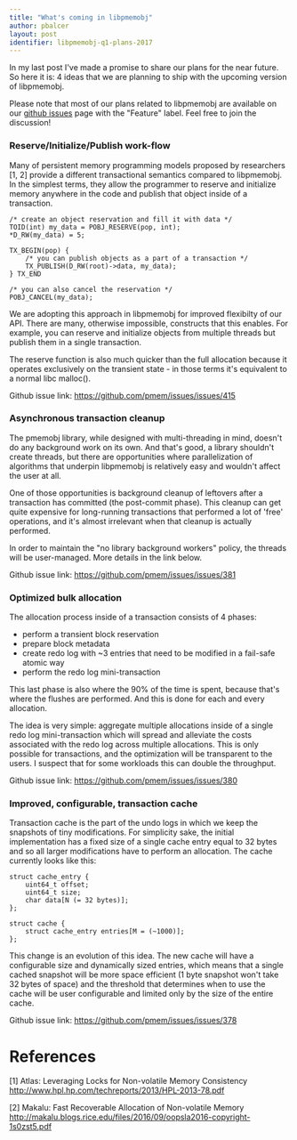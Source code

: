 ```yaml
---
title: "What's coming in libpmemobj"
author: pbalcer
layout: post
identifier: libpmemobj-q1-plans-2017
---
```


In my last post I've made a promise to share our plans for the near future. So
here it is: 4 ideas that we are planning to ship with the upcoming version
of libpmemobj.

Please note that most of our plans related to libpmemobj are available on
our
[github issues](https://github.com/pmem/issues/issues?q=is%3Aopen+is%3Aissue+label%3A%22Type%3A+Feature%22)
page with the "Feature" label. Feel free to join the discussion!

### Reserve/Initialize/Publish work-flow

Many of persistent memory programming models proposed by researchers [1, 2]
provide a different transactional semantics compared to libpmemobj. In the
simplest terms, they allow the programmer to reserve and initialize memory
anywhere in the code and publish that object inside of a transaction.

```
/* create an object reservation and fill it with data */
TOID(int) my_data = POBJ_RESERVE(pop, int);
*D_RW(my_data) = 5;

TX_BEGIN(pop) {
	/* you can publish objects as a part of a transaction */
	TX_PUBLISH(D_RW(root)->data, my_data);
} TX_END

/* you can also cancel the reservation */
POBJ_CANCEL(my_data);

```

We are adopting this approach in libpmemobj for improved flexibilty of our API.
There are many, otherwise impossible, constructs that this enables. For example,
you can reserve and initialize objects from multiple threads but publish
them in a single transaction.

The reserve function is also much quicker than the full allocation because it
operates exclusively on the transient state - in those terms it's equivalent
to a normal libc malloc().

Github issue link: <https://github.com/pmem/issues/issues/415>

### Asynchronous transaction cleanup

The pmemobj library, while designed with multi-threading in mind, doesn't do
any background work on its own. And that's good, a library shouldn't create
threads, but there are opportunities where parallelization of algorithms that
underpin libpmemobj is relatively easy and wouldn't affect the user at all.

One of those opportunities is background cleanup of leftovers after a transaction
has committed (the post-commit phase). This cleanup can get quite expensive for
long-running transactions that performed a lot of 'free' operations, and it's
almost irrelevant when that cleanup is actually performed.

In order to maintain the "no library background workers" policy, the threads will
be user-managed. More details in the link below.

Github issue link: <https://github.com/pmem/issues/issues/381>

### Optimized bulk allocation

The allocation process inside of a transaction consists of 4 phases:

* perform a transient block reservation
* prepare block metadata
* create redo log with ~3 entries that need to be modified in a fail-safe
atomic way
* perform the redo log mini-transaction

This last phase is also where the 90% of the time is spent, because that's
where the flushes are performed. And this is done for each and every allocation.

The idea is very simple: aggregate multiple allocations inside of a single redo
log mini-transaction which will spread and alleviate the costs associated with
the redo log across multiple allocations. This is only possible for transactions,
and the optimization will be transparent to the users. I suspect that for some
workloads this can double the throughput.

Github issue link: <https://github.com/pmem/issues/issues/380>

### Improved, configurable, transaction cache

Transaction cache is the part of the undo logs in which we keep the snapshots
of tiny modifications. For simplicity sake, the initial implementation has a
fixed size of a single cache entry equal to 32 bytes and so all larger
modifications have to perform an allocation. The cache currently looks like this:

```
struct cache_entry {
	uint64_t offset;
	uint64_t size;
	char data[N (= 32 bytes)];
};

struct cache {
	struct cache_entry entries[M = (~1000)];
};
```

This change is an evolution of this idea. The new cache will have a configurable
size and dynamically sized entries, which means that a single cached snapshot
will be more space efficient (1 byte snapshot won't take 32 bytes of space) and
the threshold that determines when to use the cache will be user configurable
and limited only by the size of the entire cache.

Github issue link: <https://github.com/pmem/issues/issues/378>

# References

[1] Atlas: Leveraging Locks for Non-volatile Memory Consistency
<http://www.hpl.hp.com/techreports/2013/HPL-2013-78.pdf>

[2] Makalu: Fast Recoverable Allocation of Non-volatile Memory
<http://makalu.blogs.rice.edu/files/2016/09/oopsla2016-copyright-1s0zst5.pdf>
